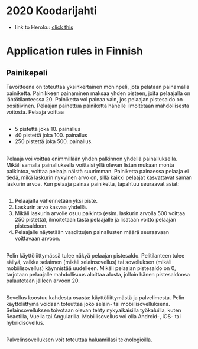 # 2020 Koodarijahti

- link to Heroku: [click this](https://agile-tundra-77439.herokuapp.com/)

# Application rules in Finnish

## Painikepeli

Tavoitteena on toteuttaa yksinkertainen moninpeli, jota pelataan painamalla painiketta.
Painikkeen painaminen maksaa yhden pisteen, joita pelaajalla on lähtötilanteessa 20.
Painiketta voi painaa vain, jos pelaajan pistesaldo on positiivinen. Pelaajan painettua
painiketta hänelle ilmoitetaan mahdollisesta voitosta.
Pelaaja voittaa

##

- 5 pistettä joka 10. painallus
- 40 pistettä joka 100. painallus
- 250 pistettä joka 500. painallus.

##

Pelaaja voi voittaa enimmillään yhden palkinnon yhdellä painalluksella. Mikäli samalla
painalluksella voittaisi yllä olevan listan mukaan monta palkintoa, voittaa pelaaja näistä
suurimman. Painiketta painaessa pelaaja ei tiedä, mikä laskurin nykyinen arvo on, sillä kaikki
pelaajat kasvattavat saman laskurin arvoa.
Kun pelaaja painaa painiketta, tapahtuu seuraavat asiat:

##

1. Pelaajalta vähennetään yksi piste.
2. Laskurin arvo kasvaa yhdellä.
3. Mikäli laskurin arvolle osuu palkinto (esim. laskurin arvolla 500 voittaa 250 pistettä),
   ilmoitetaan tästä pelaajalle ja lisätään voitto pelaajan pistesaldoon.
4. Pelaajalle näytetään vaadittujen painallusten määrä seuraavaan voittavaan arvoon.

##

Pelin käyttöliittymässä tulee näkyä pelaajan pistesaldo. Pelitilanteen tulee säilyä, vaikka
selaimen (mikäli selainsovellus) tai sovelluksen (mikäli mobiilisovellus) käynnistää uudelleen.
Mikäli pelaajan pistesaldo on 0, tarjotaan pelaajalle mahdollisuus aloittaa alusta, jolloin
hänen pistesaldonsa palautetaan jälleen arvoon 20.

##

Sovellus koostuu kahdesta osasta: käyttöliittymästä ja palvelimesta.
Pelin käyttöliittymä voidaan toteuttaa joko selain- tai mobiilisovelluksena. Selainsovelluksen
toivotaan olevan tehty nykyaikaisilla työkaluilla, kuten Reactilla, Vuella tai Angularilla.
Mobiilisovellus voi olla Android-, iOS- tai hybridisovellus.

##

Palvelinsovelluksen voit toteuttaa haluamillasi teknologioilla.
